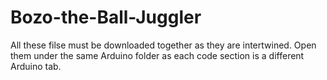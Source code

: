 # Bozo-the-Ball-Juggler
All these filse must be downloaded together as they are intertwined. Open them under the same Arduino folder as each code section is a different Arduino tab.
